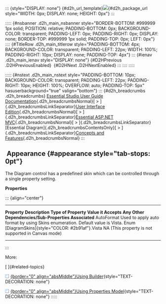 ::: {style="DISPLAY: none"}
[](ms-xhelp:///?Id=d2h_url_template){#d2h_url_template}![](!package_url!){#d2h_package_url style="WIDTH: 0px; DISPLAY: none; HEIGHT: 0px"}
:::

::::: {#nsbanner .d2h_main_nsbanner style="BORDER-BOTTOM: #999999 1px solid; POSITION: relative; PADDING-BOTTOM: 0px; BACKGROUND-COLOR: transparent; PADDING-LEFT: 0px; PADDING-RIGHT: 0px; DISPLAY: none; BORDER-TOP: #999999 1px solid; PADDING-TOP: 0px; LEFT: 0px"}
:::: {#TitleRow .d2h_main_titlerow style="PADDING-BOTTOM: 4px; BACKGROUND-COLOR: transparent; PADDING-LEFT: 22px; WIDTH: 100%; PADDING-RIGHT: 10px; DISPLAY: none; PADDING-TOP: 4px"}
::: {#ienav .d2h_main_ienav style="DISPLAY: none"}
[](ms-xhelp:///?Id=4ff3b6a6-e077-4f8c-9912-c4d75938a238){#D2HPrevious .D2HPreviousEnabled}  [](ms-xhelp:///?Id=6e50dac9-ac22-4c92-9f03-26a23e42ebe6){#D2HNext .D2HNextEnabled}
:::
::::
:::::

::::: {#nstext .d2h_main_nstext style="PADDING-BOTTOM: 10px; BACKGROUND-COLOR: transparent; PADDING-LEFT: 22px; PADDING-RIGHT: 10px; HEIGHT: 100%; OVERFLOW: auto; PADDING-TOP: 5px" hasuserbackground="true" valign="bottom"}
::: {#d2h_breadcrumbs .d2h_breadcrumbs}
[Essential Studio User Guide Documentation](ms-xhelp:///?Id=12457748-09e3-4d74-a240-8e049cedf030){.d2h_breadcrumbsNormal}[ \> ]{.d2h_breadcrumbsLinkSeparator}[User Interface Edition](ms-xhelp:///?Id=c29296b7-531c-413b-a0ec-488ca1f7f669){.d2h_breadcrumbsNormal}[ \> ]{.d2h_breadcrumbsLinkSeparator}[Essential ASP.NET MVC](ms-xhelp:///?Id=4b14e7d1-65c4-4f67-b1aa-2c37709905a5){.d2h_breadcrumbsNormal}[ \> ]{.d2h_breadcrumbsLinkSeparator}[Essential Diagram]{.d2h_breadcrumbsContentsOnly}[ \> ]{.d2h_breadcrumbsLinkSeparator}[Concepts and Features](ms-xhelp:///?Id=04839cdf-94fc-4d24-9f6b-119fdbd7bbfb){.d2h_breadcrumbsNormal}
:::

##  Appearance {#appearance style="tab-stops: 0pt"}

The Diagram control has a predefined skin which can be controlled through a single property setting.

**Properties**

::: {align="center"}
  -------------- ------------------------------------------------------------------------------- ---------------------- ---------------------------------------------- ------------------------------------------------------
  **Property**   **Description**                                                                 **Type of Property**   **Value it Accepts**                           **Any Other Dependencies/Sub-Properties Associated**
  AutoFormat     Used to apply auto format by using Skins enumeration. Default value is Vista.   Enum                   [DiagramSkins]{style="COLOR: #2b91af"}.Vista   NA (This property is not supported in Canvas mode)
  -------------- ------------------------------------------------------------------------------- ---------------------- ---------------------------------------------- ------------------------------------------------------
:::

More:

[ ]{#related-topics}

[![](button.gif){border="0" align="absMiddle"}Using Builder](ms-xhelp:///?Id=6e50dac9-ac22-4c92-9f03-26a23e42ebe6){style="TEXT-DECORATION: none"}

[![](button.gif){border="0" align="absMiddle"}Using Properties Model](ms-xhelp:///?Id=60a1f0e6-6632-4695-954c-a22bb068d749){style="TEXT-DECORATION: none"}
:::::
